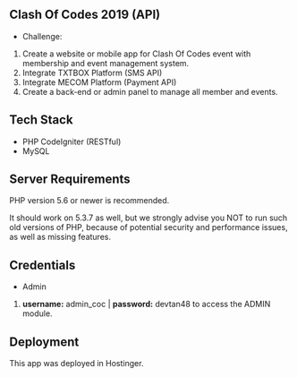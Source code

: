 ## Clash Of Codes 2019 (API)

- Challenge:
1. Create a website or mobile app for Clash Of Codes event with membership and event management system.
2. Integrate TXTBOX Platform (SMS API)
3. Integrate MECOM Platform (Payment API)
4. Create a back-end or admin panel to manage all member and events.

## Tech Stack

- PHP CodeIgniter (RESTful)
- MySQL

## Server Requirements

PHP version 5.6 or newer is recommended.<br>

It should work on 5.3.7 as well, but we strongly advise you NOT to run
such old versions of PHP, because of potential security and performance
issues, as well as missing features.

## Credentials
- Admin
1. **username:** admin_coc | **password:** devtan48 to access the ADMIN module.

## Deployment

This app was deployed in Hostinger.
